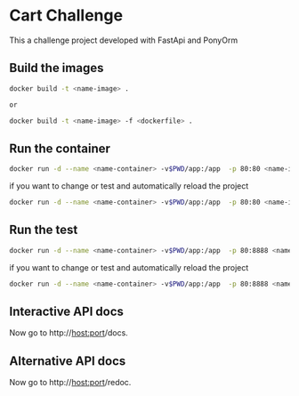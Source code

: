 # Cart Challenge

This a challenge project developed with FastApi and PonyOrm

## Build the images 

```bash
docker build -t <name-image> . 

or

docker build -t <name-image> -f <dockerfile> .
```

## Run the container 

```bash
docker run -d --name <name-container> -v$PWD/app:/app  -p 80:80 <name-image>
```

if you want to change or test and automatically reload the project

```bash
docker run -d --name <name-container> -v$PWD/app:/app  -p 80:80 <name-image> /start-reload.sh
```

## Run the test 

```bash
docker run -d --name <name-container> -v$PWD/app:/app  -p 80:8888 <name-image>
```

if you want to change or test and automatically reload the project

```bash
docker run -d --name <name-container> -v$PWD/app:/app  -p 80:8888 <name-image> /start-reload.sh
```

## Interactive API docs

Now go to http://<host:port>/docs. 

## Alternative API docs

Now go to http://<host:port>/redoc.